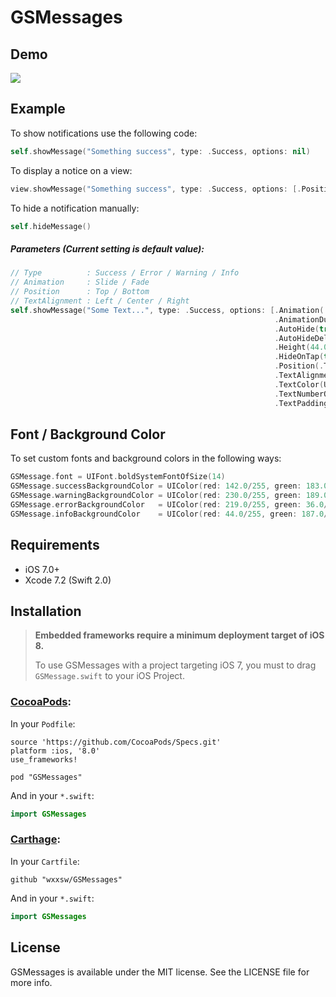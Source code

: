 # GSMessages

## Demo

![](https://github.com/wxxsw/GSMessages/blob/master/demo.gif)

## Example

To show notifications use the following code:
```Swift
self.showMessage("Something success", type: .Success, options: nil)
```

To display a notice on a view:
```Swift
view.showMessage("Something success", type: .Success, options: [.Position(.Bottom)])
```

To hide a notification manually:
```Swift
self.hideMessage()
```

##### Parameters (Current setting is default value):


```Swift
// Type          : Success / Error / Warning / Info
// Animation     : Slide / Fade
// Position      : Top / Bottom
// TextAlignment : Left / Center / Right
self.showMessage("Some Text...", type: .Success, options: [.Animation(.Slide),
                                                           .AnimationDuration(0.3),
                                                           .AutoHide(true),
                                                           .AutoHideDelay(3.0),
                                                           .Height(44.0),
                                                           .HideOnTap(true)
                                                           .Position(.Top),
                                                           .TextAlignment(.Center),
                                                           .TextColor(UIColor.whiteColor()),
                                                           .TextNumberOfLines(1),
                                                           .TextPadding(30.0)]
```

## Font / Background Color

To set custom fonts and background colors in the following ways:
```Swift
GSMessage.font = UIFont.boldSystemFontOfSize(14)
GSMessage.successBackgroundColor = UIColor(red: 142.0/255, green: 183.0/255, blue: 64.0/255, alpha: 0.95)
GSMessage.warningBackgroundColor = UIColor(red: 230.0/255, green: 189.0/255, blue: 1.0/255, alpha: 0.95)
GSMessage.errorBackgroundColor   = UIColor(red: 219.0/255, green: 36.0/255, blue: 27.0/255, alpha: 0.70)
GSMessage.infoBackgroundColor    = UIColor(red: 44.0/255, green: 187.0/255, blue: 255.0/255, alpha: 0.90)
```

## Requirements

- iOS 7.0+
- Xcode 7.2 (Swift 2.0)

## Installation

> **Embedded frameworks require a minimum deployment target of iOS 8.**
>
> To use GSMessages with a project targeting iOS 7, you must to drag `GSMessage.swift` to your iOS Project.

### [CocoaPods](http://cocoapods.org/):

In your `Podfile`:
```
source 'https://github.com/CocoaPods/Specs.git'
platform :ios, '8.0'
use_frameworks!

pod "GSMessages"
```

And in your `*.swift`:
```swift
import GSMessages
```

### [Carthage](https://github.com/Carthage/Carthage):

In your `Cartfile`:

```
github "wxxsw/GSMessages"
```

And in your `*.swift`:
```swift
import GSMessages
```

## License

GSMessages is available under the MIT license. See the LICENSE file for more info.
